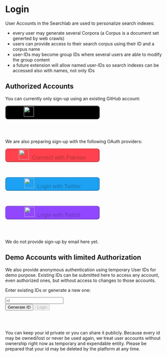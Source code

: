 # Login

User Accounts in the Searchlab are used to personalize search indexes:

- every user may generate several Corpora (a Corpus is a document set generted by web crawls)
- users can provide access to their search corpus using their ID and a corpus name
- user-IDs may become group IDs where several users are able to modify the group content
- a future extension will allow named user-IDs so search indexes can be accessed also with names, not only IDs

## Authorized Accounts

You can currently only sign-up using an existing GitHub account:

<form action="/en/aaaaa/github_get_auth" class="navbar-form navbar-left">
  <button type="submit" id="login_with_github" class="btn btn-default btn-sm" style="background-color: #000000; border-radius:8px; font-size:18px; width:300px;"><img src="/img/login_with_github.png" width="32" height="32">&nbsp;&nbsp;Login with Github</button>
</form>
</br></br>

We are also preparing sign-up with the following OAuth providers:

<form action="/en/aaaaa/patreon_get_auth" class="navbar-form navbar-left">
  <button type="submit" id="login_with_github" class="btn btn-default btn-sm" style="background-color: #FF424D; border-radius:8px; font-size:18px; width:300px;" disabled="disabled"><img src="/img/login_with_patreon.png" width="32" height="32">&nbsp;&nbsp;Connect with Patreon</button>
</form>
</br></br>

<form action="/en/aaaaa/twitter_get_auth" class="navbar-form navbar-left">
  <button type="submit" id="login_with_github" class="btn btn-default btn-sm" style="background-color: #1DA1F2; border-radius:8px; font-size:18px; width:300px;" disabled="disabled"><img src="/img/login_with_twitter.png" width="32" height="32">&nbsp;&nbsp;Login with Twitter</button>
</form>
</br></br>

<form action="/en/aaaaa/twitch_get_auth" class="navbar-form navbar-left">
  <button type="submit" id="login_with_github" class="btn btn-default btn-sm" style="background-color: #9147FF; border-radius:8px; font-size:18px; width:300px;" disabled="disabled"><img src="/img/login_with_twitch.png" width="32" height="32">&nbsp;&nbsp;Login with Twitch</button>
</form>
</br></br>

We do not provide sign-up by email here yet.

## Demo Accounts with limited Authorization

We also provide anonymous authentication using temporary User IDs for demo purpose.
Existing IDs can be submitted here to access any account, even authorized ones, but without access to changes to those accounts.

Enter existing IDs or generate a new one:

<form action="#" class="navbar-form navbar-left">
  <div class="form-group">
    <input type="text" id="idinput" onFocus="this.select()" class="form-control" placeholder="id">
  </div>
  <button type="submit" id="genidbtn" class="btn btn-info btn-sm" onclick="return getid()">Generate ID</button>
  <button type="submit" id="loginbtn" class="btn btn-default btn-sm" disabled="disabled" onclick="return login()">Login</button>
</form></br></br>

You can keep your id private or you can share it publicly. Because every id may be owned/lost or never be used again, we treat user accounts without ownership right now as temporary and expendable entity. Please be prepared that your id may be deleted by the platform at any time.

<script>
    var input = document.getElementById('idinput');
    input.addEventListener('keyup', verifyid);
    
    function getid() {
        var xhr = new XMLHttpRequest();
        xhr.open('GET', '/en/api/aaaaa/id_generator.json');
        xhr.responseType = 'json';
        xhr.send();
        xhr.onload = function() {
            document.getElementById("idinput").value = xhr.response.id;
            document.getElementById("loginbtn").disabled = "";
        }
        return false;
    }
    function verifyid() {
        var id = document.querySelector('#idinput').value;
        var xhr = new XMLHttpRequest();
        xhr.open('GET', '/en/api/aaaaa/id_validation.json?id=' + id);
        xhr.responseType = 'json';
        xhr.send();
        xhr.onload = function() {
            document.getElementById("loginbtn").disabled = xhr.response.valid ? "" : "disabled";
        }
        return false;
    }
    function login() {
        verifyid();
        if (document.getElementById("loginbtn").disabled) return;
        window.location.href = "/" + document.querySelector('#idinput').value + "/";
        return false;
    }
</script>